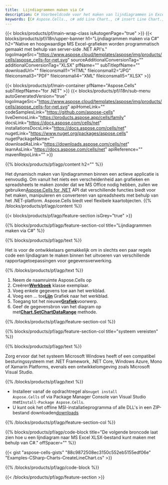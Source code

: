 ```yaml
---
title:  Lijndiagrammen maken via C#
description: C# Voorbeeldcode voor het maken van lijndiagrammen in Excel met behulp van de bibliotheek .NET. Gebruik deze code voor het maken van een lijndiagram naar MS Excel binnen VB.NET, Asp.NET of een op .NET gebaseerde toepassing.
keywords: [C# Aspose.Cells., c# add Line Chart., c# insert Line Chart., c# create Line Chart]
---
```

{{< blocks/products/pf/main-wrap-class isAutogenPage="true" >}}
{{< blocks/products/pf/i18n/upper-banner h1="Lijndiagrammen maken via C#" h2="Native en hoogwaardige MS Excel-grafieken worden programmatisch gemaakt met behulp van server-side .NET API\'s." logoImageSrc="https://www.aspose.cloud/templates/aspose/img/products/cells/aspose_cells-for-net.svg" sourceAdditionalConversionTag="" additionalConversionTag="XLSX" pfName="" subTitlepfName="" downloadUrl="" fileiconsmall1="HTML" fileiconsmall2="JPG" fileiconsmall3="PDF" fileiconsmall4="XML" fileiconsmall5="XLSX" >}}

{{< blocks/products/pf/main-container pfName="Aspose.Cells" subTitlepfName="for .NET" >}}
{{< blocks/products/pf/i18n/sub-menu autoGeneratedVersion="true" logoImageSrc="https://www.aspose.cloud/templates/aspose/img/products/cells/aspose_cells-for-net.svg" apiHomeLink="" codeSamplesLink="https://github.com/aspose-cells" liveDemosLink="https://products.aspose.app/cells/family" docsLink="https://docs.aspose.com/cells/net" installationsDocsLink="https://docs.aspose.com/cells/net" nugetLink="https://www.nuget.org/packages/aspose.cells" nugetPackageName="" downloadAsLink="https://downloads.aspose.com/cells/net" learnAsLink="https://docs.aspose.com/cells/net" apiReference="" mavenRepoLink="" >}}

{{% blocks/products/pf/agp/content h2="" %}}

Het dynamisch maken van lijndiagrammen binnen een actieve applicatie is eenvoudig. Om vanuit het niets een verscheidenheid aan grafieken en spreadsheets te maken zonder dat we MS Office nodig hebben, zullen we gebruiken[Aspose.Cells for .NET](https://products.aspose.com/cells/net) API dat verschillende functies biedt voor het maken, manipuleren en converteren van spreadsheets met behulp van het .NET-platform. Aspose.Cells biedt veel flexibele kaartobjecten.
{{% /blocks/products/pf/agp/content %}}

{{< blocks/products/pf/agp/feature-section isGrey="true" >}}

{{% blocks/products/pf/agp/feature-section-col title="Lijndiagrammen maken via C#" %}}

{{% blocks/products/pf/agp/text %}}

 Het is voor de ontwikkelaars gemakkelijk om in slechts een paar regels code een lijndiagram te maken binnen het uitvoeren van verschillende rapportagetoepassingen voor gegevensverwerking.

{{% /blocks/products/pf/agp/text %}}

1. Neem de naamruimte Aspose.Cells op
1.  Creëren[**Werkboek**](https://reference.aspose.com/cells/net/aspose.cells/workbook) klasse exemplaar.
1. Voeg enkele gegevens toe aan het werkblad.
1.  Voeg een ... toe[**Lijn**](https://reference.aspose.com/cells/net/aspose.cells.charts/charttype) Grafiek naar het werkblad.
1.  Toegang tot het nieuwe[**Grafiek**](https://reference.aspose.com/cells/net/aspose.cells.charts/chart)voorwerp.
1.  Geef de gegevensbron van het diagram op met[**Chart.SetChartDataRange**](https://https://reference.aspose.com/cells/net/aspose.cells.charts/chart/methods/setchartdatarange) methode.


{{% /blocks/products/pf/agp/feature-section-col %}}

{{% blocks/products/pf/agp/feature-section-col title="systeem vereisten" %}}

{{% blocks/products/pf/agp/text %}}

Zorg ervoor dat het systeem Microsoft Windows heeft of een compatibel besturingssysteem met .NET Framework, .NET Core, Windows Azure, Mono of Xamarin Platforms, evenals een ontwikkelomgeving zoals Microsoft Visual Studio.

{{% /blocks/products/pf/agp/text %}}

-  Installeer vanaf de opdrachtregel als<code>nuget install Aspose.Cells</code> of via Package Manager Console van Visual Studio met<code>Install-Package Aspose.Cells</code>.
-  U kunt ook het offline MSI-installatieprogramma of alle DLL's in een ZIP-bestand downloaden<a href="https://downloads.aspose.com/cells/net">downloads</a>

{{% /blocks/products/pf/agp/feature-section-col %}}

{{% blocks/products/pf/agp/code-block title="De volgende broncode laat zien hoe u een lijndiagram naar MS Excel XLSX-bestand kunt maken met behulp van C#." offSpacer="" %}}

{{< gist "aspose-cells-gists" "88c9872508ec3150c552eb5155edf06e" "Examples-CSharp-Charts-CreateLineChart.cs" >}}

{{% /blocks/products/pf/agp/code-block %}}

{{< /blocks/products/pf/agp/feature-section >}}

<!-- aboutfile Starts -->
